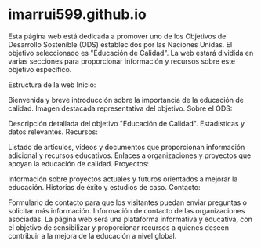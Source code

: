 # imarrui599.github.io

Esta página web está dedicada a promover uno de los Objetivos de Desarrollo Sostenible (ODS) establecidos por las Naciones Unidas. El objetivo seleccionado es "Educación de Calidad". La web estará dividida en varias secciones para proporcionar información y recursos sobre este objetivo específico.

Estructura de la web
Inicio:

Bienvenida y breve introducción sobre la importancia de la educación de calidad.
Imagen destacada representativa del objetivo.
Sobre el ODS:

Descripción detallada del objetivo "Educación de Calidad".
Estadísticas y datos relevantes.
Recursos:

Listado de artículos, videos y documentos que proporcionan información adicional y recursos educativos.
Enlaces a organizaciones y proyectos que apoyan la educación de calidad.
Proyectos:

Información sobre proyectos actuales y futuros orientados a mejorar la educación.
Historias de éxito y estudios de caso.
Contacto:

Formulario de contacto para que los visitantes puedan enviar preguntas o solicitar más información.
Información de contacto de las organizaciones asociadas.
La página web será una plataforma informativa y educativa, con el objetivo de sensibilizar y proporcionar recursos a quienes deseen contribuir a la mejora de la educación a nivel global.
